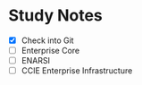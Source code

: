 # Study Notes

- [x] Check into Git
- [ ] Enterprise Core
- [ ] ENARSI
- [ ] CCIE Enterprise Infrastructure
